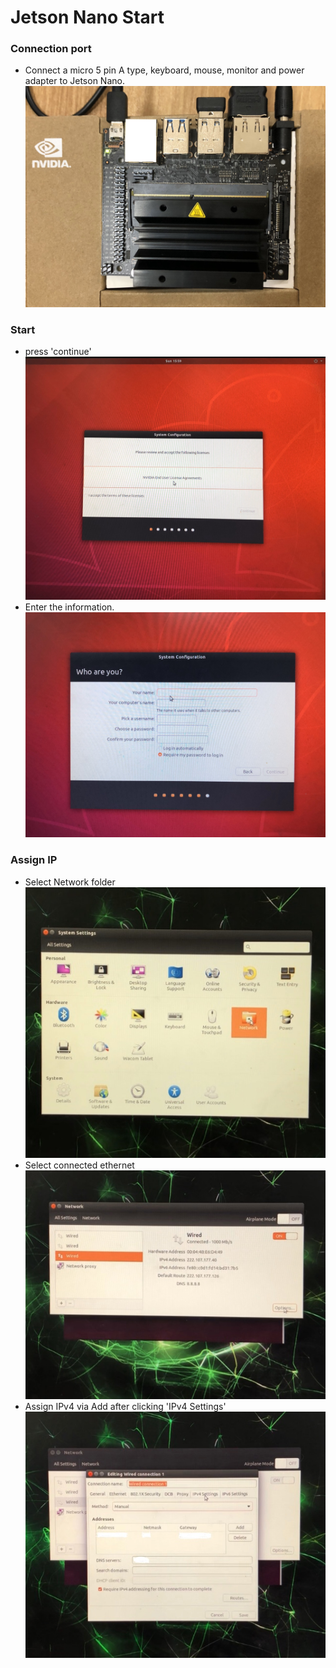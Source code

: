# Jetson Nano Start

### Connection port
- Connect a micro 5 pin A type, keyboard, mouse, monitor and power adapter to Jetson Nano.
![JetsonNAno](https://github.com/Kim-SuBin/2020_winter_Intern/blob/master/img/JetsonNano.jpg)

### Start
- press 'continue'
![JetsonNAnoStart](https://github.com/Kim-SuBin/2020_winter_Intern/blob/master/img/JetsonNanoStart.jpg)
- Enter the information.
![InsertInformation](https://github.com/Kim-SuBin/2020_winter_Intern/blob/master/img/InsertInformation.jpg)

### Assign IP
- Select Network folder
![NetworkDirectory](https://github.com/Kim-SuBin/2020_winter_Intern/blob/master/img/NetworkDirectory.jpg)
- Select connected ethernet
![AddIP](https://github.com/Kim-SuBin/2020_winter_Intern/blob/master/img/AddIP.jpg)
- Assign IPv4 via Add after clicking 'IPv4 Settings'
![AddIPv4](https://github.com/Kim-SuBin/2020_winter_Intern/blob/master/img/AddIPv4.jpg)
